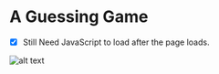 # A Guessing Game

- [x] Still Need JavaScript to load after the page loads.


![alt text](http://pngimg.com/uploads/question_mark/question_mark_PNG129.png "JavaScript")